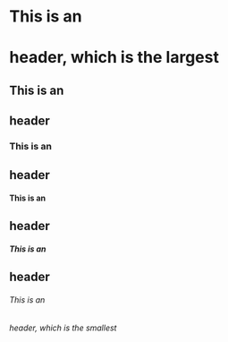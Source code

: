 # This is an <h1> header, which is the largest
## This is an <h2> header
### This is an <h2> header
#### This is an <h2> header
##### This is an <h2> header  
###### This is an <h6> header, which is the smallest
